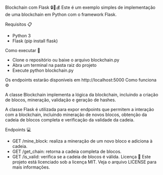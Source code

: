 Blockchain com Flask 🔒🔗💰
Este é um exemplo simples de implementação de uma blockchain em Python com o framework Flask.

Requisitos 📋
- Python 3
- Flask (pip install flask)

Como executar 🚀
- Clone o repositório ou baixe o arquivo blockchain.py
- Abra um terminal na pasta raiz do projeto
- Execute python blockchain.py

Os endpoints estarão disponíveis em http://localhost:5000
Como funciona ⚙️

A classe Blockchain implementa a lógica da blockchain, incluindo a criação de blocos, mineração, validação e geração de hashes.

A classe Flask é utilizada para expor endpoints que permitem a interação com a blockchain, incluindo mineração de novos blocos, obtenção da cadeia de blocos completa e verificação da validade da cadeia.

Endpoints 💻
- GET /mine_block: realiza a mineração de um novo bloco e adiciona à cadeia.
- GET /get_chain: retorna a cadeia completa de blocos.
- GET /is_valid: verifica se a cadeia de blocos é válida.
Licença 📜
Este projeto está licenciado sob a licença MIT. Veja o arquivo LICENSE para mais informações.